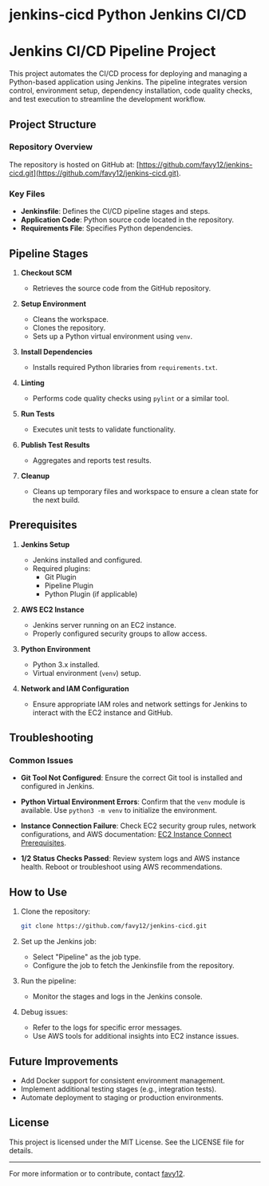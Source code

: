 # jenkins-cicd Python Jenkins CI/CD
# Jenkins CI/CD Pipeline Project

This project automates the CI/CD process for deploying and managing a Python-based application using Jenkins. The pipeline integrates version control, environment setup, dependency installation, code quality checks, and test execution to streamline the development workflow.

## Project Structure

### Repository Overview
The repository is hosted on GitHub at: [https://github.com/favy12/jenkins-cicd.git](https://github.com/favy12/jenkins-cicd.git).

### Key Files
- **Jenkinsfile**: Defines the CI/CD pipeline stages and steps.
- **Application Code**: Python source code located in the repository.
- **Requirements File**: Specifies Python dependencies.

## Pipeline Stages

1. **Checkout SCM**
   - Retrieves the source code from the GitHub repository.

2. **Setup Environment**
   - Cleans the workspace.
   - Clones the repository.
   - Sets up a Python virtual environment using `venv`.

3. **Install Dependencies**
   - Installs required Python libraries from `requirements.txt`.

4. **Linting**
   - Performs code quality checks using `pylint` or a similar tool.

5. **Run Tests**
   - Executes unit tests to validate functionality.

6. **Publish Test Results**
   - Aggregates and reports test results.

7. **Cleanup**
   - Cleans up temporary files and workspace to ensure a clean state for the next build.

## Prerequisites

1. **Jenkins Setup**
   - Jenkins installed and configured.
   - Required plugins:
     - Git Plugin
     - Pipeline Plugin
     - Python Plugin (if applicable)

2. **AWS EC2 Instance**
   - Jenkins server running on an EC2 instance.
   - Properly configured security groups to allow access.

3. **Python Environment**
   - Python 3.x installed.
   - Virtual environment (`venv`) setup.

4. **Network and IAM Configuration**
   - Ensure appropriate IAM roles and network settings for Jenkins to interact with the EC2 instance and GitHub.

## Troubleshooting

### Common Issues

- **Git Tool Not Configured**:
  Ensure the correct Git tool is installed and configured in Jenkins.
  
- **Python Virtual Environment Errors**:
  Confirm that the `venv` module is available. Use `python3 -m venv` to initialize the environment.
  
- **Instance Connection Failure**:
  Check EC2 security group rules, network configurations, and AWS documentation: [EC2 Instance Connect Prerequisites](https://docs.aws.amazon.com/AWSEC2/latest/UserGuide/ec2-instance-connect-prerequisites.html).

- **1/2 Status Checks Passed**:
  Review system logs and AWS instance health. Reboot or troubleshoot using AWS recommendations.

## How to Use

1. Clone the repository:
   ```bash
   git clone https://github.com/favy12/jenkins-cicd.git
   ```

2. Set up the Jenkins job:
   - Select "Pipeline" as the job type.
   - Configure the job to fetch the Jenkinsfile from the repository.

3. Run the pipeline:
   - Monitor the stages and logs in the Jenkins console.

4. Debug issues:
   - Refer to the logs for specific error messages.
   - Use AWS tools for additional insights into EC2 instance issues.

## Future Improvements

- Add Docker support for consistent environment management.
- Implement additional testing stages (e.g., integration tests).
- Automate deployment to staging or production environments.

## License
This project is licensed under the MIT License. See the LICENSE file for details.

---

For more information or to contribute, contact [favy12](https://github.com/favy12).


